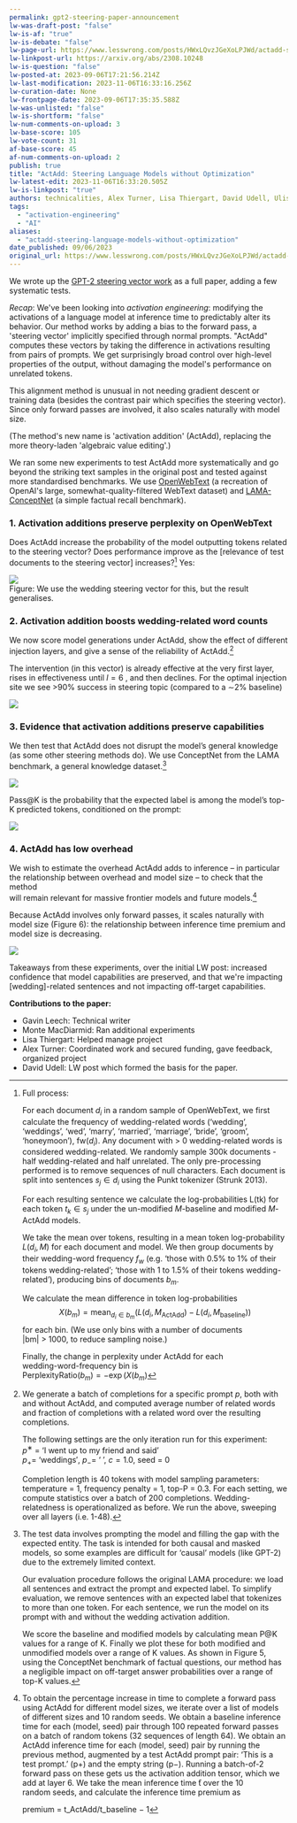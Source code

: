 ```yaml
---
permalink: gpt2-steering-paper-announcement
lw-was-draft-post: "false"
lw-is-af: "true"
lw-is-debate: "false"
lw-page-url: https://www.lesswrong.com/posts/HWxLQvzJGeXoLPJWd/actadd-steering-language-models-without-optimization
lw-linkpost-url: https://arxiv.org/abs/2308.10248
lw-is-question: "false"
lw-posted-at: 2023-09-06T17:21:56.214Z
lw-last-modification: 2023-11-06T16:33:16.256Z
lw-curation-date: None
lw-frontpage-date: 2023-09-06T17:35:35.588Z
lw-was-unlisted: "false"
lw-is-shortform: "false"
lw-num-comments-on-upload: 3
lw-base-score: 105
lw-vote-count: 31
af-base-score: 45
af-num-comments-on-upload: 2
publish: true
title: "ActAdd: Steering Language Models without Optimization"
lw-latest-edit: 2023-11-06T16:33:20.505Z
lw-is-linkpost: "true"
authors: technicalities, Alex Turner, Lisa Thiergart, David Udell, Ulisse Mini, and Monte MacDiarmid
tags: 
  - "activation-engineering"
  - "AI"
aliases: 
  - "actadd-steering-language-models-without-optimization"
date_published: 09/06/2023
original_url: https://www.lesswrong.com/posts/HWxLQvzJGeXoLPJWd/actadd-steering-language-models-without-optimization
---
```

We wrote up the [GPT-2 steering vector work](/gpt2-steering-vectors#Content-warning-Some-completions-contain-unpleasant-content-including-gendered-slurs-) as a full paper, adding a few systematic tests.

_Recap_: We've been looking into _activation engineering_: modifying the activations of a language model at inference time to predictably alter its behavior. Our method works by adding a bias to the forward pass, a 'steering vector' implicitly specified through normal prompts. "ActAdd" computes these vectors by taking the difference in activations resulting from pairs of prompts. We get surprisingly broad control over high-level properties of the output, without damaging the model's performance on unrelated tokens.   
  
This alignment method is unusual in not needing gradient descent or training data (besides the contrast pair which specifies the steering vector). Since only forward passes are involved, it also scales naturally with model size.

(The method's new name is 'activation addition' (ActAdd), replacing the more theory-laden 'algebraic value editing'.)

We ran some new experiments to test ActAdd more systematically and go beyond the striking text samples in the original post and tested against more standardised benchmarks. We use [OpenWebText](https://paperswithcode.com/dataset/openwebtext) (a recreation of OpenAI's large, somewhat-quality-filtered WebText dataset) and [LAMA-ConceptNet](https://aclanthology.org/D19-1250.pdf) (a simple factual recall benchmark).

### 1\. Activation additions preserve perplexity on OpenWebText

Does ActAdd increase the probability of the model outputting tokens related to the steering vector? Does performance improve as the \[relevance of test documents to the steering vector\] increases?[^1] Yes:

![](https://res.cloudinary.com/lesswrong-2-0/image/upload/f_auto,q_auto/v1/mirroredImages/HWxLQvzJGeXoLPJWd/zl8l3jvbhmw8g7zeyhbl)
<br/>Figure: We use the wedding steering vector for this, but the result generalises.

### 2\. Activation addition boosts wedding-related word counts

We now score model generations under ActAdd, show the effect of different injection layers, and give a sense of the reliability of ActAdd.[^2] 

The intervention (in this vector) is already effective at the very first layer,  
rises in effectiveness until $l = 6$ , and then declines. For the optimal injection site we see >90% success in steering topic (compared to a ∼2% baseline)

![](https://res.cloudinary.com/lesswrong-2-0/image/upload/f_auto,q_auto/v1/mirroredImages/HWxLQvzJGeXoLPJWd/lrvdnmumle8dcmyb05w6)

### 3\. Evidence that activation additions preserve capabilities

We then test that ActAdd does not disrupt the model’s general knowledge (as some other steering methods do). We use ConceptNet from the LAMA benchmark, a general knowledge dataset.[^3]

![](https://res.cloudinary.com/lesswrong-2-0/image/upload/f_auto,q_auto/v1/mirroredImages/HWxLQvzJGeXoLPJWd/z46y35dagtyivgqgimug)

Pass@K is the probability that the expected label is among the model’s top-K predicted tokens, conditioned on the prompt:

![](https://res.cloudinary.com/lesswrong-2-0/image/upload/f_auto,q_auto/v1/mirroredImages/HWxLQvzJGeXoLPJWd/clfhr6mcxfrjgtjorfzi)

### 4\. ActAdd has low overhead

We wish to estimate the overhead ActAdd adds to inference – in particular the relationship between overhead and model size – to check that the method  
will remain relevant for massive frontier models and future models.[^4] 

Because ActAdd involves only forward passes, it scales naturally with model size (Figure 6): the relationship between inference time premium and model size is decreasing.

![](https://res.cloudinary.com/lesswrong-2-0/image/upload/f_auto,q_auto/v1/mirroredImages/HWxLQvzJGeXoLPJWd/onw0gge1ymxwfvxqipof)

Takeaways from these experiments, over the initial LW post: increased confidence that model capabilities are preserved, and that we're impacting \[wedding\]-related sentences and not impacting off-target capabilities.

**Contributions to the paper:**

- Gavin Leech: Technical writer
- Monte MacDiarmid: Ran additional experiments
- Lisa Thiergart: Helped manage project
- Alex Turner: Coordinated work and secured funding, gave feedback, organized project
- David Udell: LW post which formed the basis for the paper.

[^1]: Full process: 
    
    For each document $d_i$ in a random sample of OpenWebText, we first calculate the frequency of wedding-related words (‘wedding’, ‘weddings’, ‘wed’, ‘marry’, ‘married’, ‘marriage’, ‘bride’, ‘groom’, ‘honeymoon’), fw($d_i$). Any document with > 0 wedding-related words is considered wedding-related. We randomly sample 300k documents - half wedding-related and half unrelated. The only pre-processing performed is to remove sequences of null characters. Each document is split into sentences $s_j \in d_i$ using the Punkt tokenizer (Strunk 2013).
    
    For each resulting sentence we calculate the log-probabilities L(tk) for each token $t_k \in s_j$ under the un-modified $M$\-baseline and modified $M$\-ActAdd models.
    
    We take the mean over tokens, resulting in a mean token log-probability $L(d_i, M )$ for each document and model. We then group documents by their wedding-word frequency $f_w$ (e.g. ‘those with 0.5% to 1% of their tokens wedding-related’; ‘those with 1 to 1.5% of their tokens wedding-  
    related’), producing bins of documents $b_m$.
    
    We calculate the mean difference in token log-probabilities  
$$
X(b_m) = \mathrm{mean}_{d_i \in b_m} (L(d_i, M_{\mathrm{ActAdd}}) − L(d_i, M_{\mathrm{baseline}}))
$$
    for each bin. (We use only bins with a number of documents  
    |bm| > 1000, to reduce sampling noise.)
    
      
    Finally, the change in perplexity under ActAdd for each  
    wedding-word-frequency bin is  
    PerplexityRatio$(b_m) = − \exp(X(b_m)$
    
[^2]: We generate a batch of completions for a specific prompt $p$, both with and without ActAdd, and computed average number of related words and fraction of completions with a related word over the resulting completions.
    
    The following settings are the only iteration run for this experiment:  
    $p^∗$ = ‘I went up to my friend and said’  
    $p_+ =$ ‘weddings′, $p_− =$ ‘ ’, $c = 1.0$, seed = 0
    
    Completion length is 40 tokens with model sampling parameters: temperature = 1, frequency penalty = 1, top-P = 0.3. For each setting, we compute statistics over a batch of 200 completions. Wedding-relatedness is operationalized as before. We run the above, sweeping over all layers (i.e. 1-48).
    
[^3]: The test data involves prompting the model and filling the gap with the expected entity. The task is intended for both causal and masked models, so some examples are difficult for ‘causal’ models (like GPT-2) due to the extremely limited context.
    
    Our evaluation procedure follows the original LAMA procedure: we load all sentences and extract the prompt and expected label. To simplify evaluation, we remove sentences with an expected label that tokenizes to more than one token. For each sentence, we run the model on its prompt with and without the wedding activation addition. 
    
    We score the baseline and modified models by calculating mean P@K values for a range of K. Finally we plot these for both modified and unmodified models over a range of K values. As shown in Figure 5, using the ConceptNet benchmark of factual questions, our method has a negligible impact on off-target answer probabilities over a range of top-K values.
    
[^4]: To obtain the percentage increase in time to complete a forward pass using ActAdd for different model sizes, we iterate over a list of models of different sizes and 10 random seeds. We obtain a baseline inference time for each (model, seed) pair through 100 repeated forward passes on a batch of random tokens (32 sequences of length 64). We obtain an ActAdd inference time for each (model, seed) pair by running the previous method, augmented by a test ActAdd prompt pair: ‘This is a test prompt.’ (p+) and the empty string (p−). Running a batch-of-2 forward pass on these gets us the activation addition tensor, which we add at layer 6. We take the mean inference time  ̄t over the 10  
    random seeds, and calculate the inference time premium as 
    
    premium =  t\_ActAdd/t\_baseline − 1